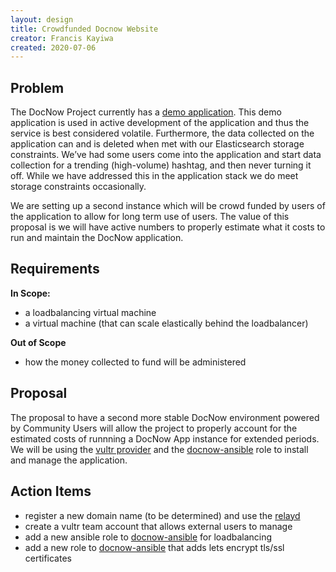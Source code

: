 ```yaml
---
layout: design
title: Crowdfunded Docnow Website
creator: Francis Kayiwa
created: 2020-07-06
---
```


## Problem

The DocNow Project currently has a [demo application](https://demo.docnow.io). This demo application is used in active development of the application and thus the service is best considered volatile. Furthermore, the data collected on the application can and is deleted when met with our Elasticsearch storage constraints. We’ve had some users come into the application and start data collection for a trending (high-volume) hashtag, and then never turning it off. While we have addressed this in the application stack we do meet storage constraints occasionally. 

We are setting up a second instance which will be crowd funded by users of the application to allow for long term use of users. The value of this proposal is we will have active numbers to properly estimate what it costs to run and maintain the DocNow application.


## Requirements

**In Scope:**

* a loadbalancing virtual machine
* a virtual machine (that can scale elastically behind the loadbalancer)

**Out of Scope**

* how the money collected to fund will be administered

## Proposal

The proposal to have a second more stable DocNow environment powered by Community Users will allow the project to properly account for the estimated costs of runnning a DocNow App instance for extended periods. We will be using the [vultr provider](https://www.vultr.com/) and the [docnow-ansible](https://github.com/docnow/docnow-ansible) role to install and manage the application. 

## Action Items

* register a new domain name (to be determined) and use the [relayd](https://man.openbsd.org/relayd.8) 
* create a vultr team account that allows external users to manage
* add a new ansible role to [docnow-ansible](https://github.com/docnow/docnow-ansible) for loadbalancing
* add a new role to [docnow-ansible](https://github.com/docnow/docnow-ansible)  that adds lets encrypt tls/ssl certificates